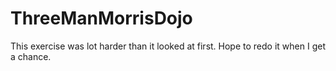 ThreeManMorrisDojo
==================

This exercise was lot harder than it looked at first.
Hope to redo it when I get a chance.
